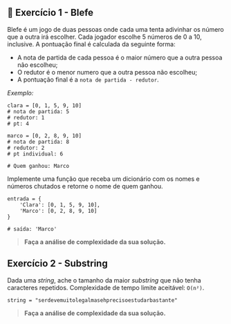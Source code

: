 🚀 Exercício 1 - Blefe
----------------------

Blefe é um jogo de duas pessoas onde cada uma tenta adivinhar os número que a outra irá escolher. Cada jogador escolhe 5 números de 0 a 10, inclusive. A pontuação final é calculada da seguinte forma:

*   A nota de partida de cada pessoa é o maior número que a outra pessoa não escolheu;
*   O redutor é o menor numero que a outra pessoa não escolheu;
*   A pontuação final é a `nota de partida - redutor`.

_Exemplo:_

    clara = [0, 1, 5, 9, 10]
    # nota de partida: 5
    # redutor: 1
    # pt: 4
    
    marco = [0, 2, 8, 9, 10]
    # nota de partida: 8
    # redutor: 2
    # pt individual: 6
    
    # Quem ganhou: Marco

Implemente uma função que receba um dicionário com os nomes e números chutados e retorne o nome de quem ganhou.

    entrada = {
        'Clara': [0, 1, 5, 9, 10],
        'Marco': [0, 2, 8, 9, 10]
    }
    
    # saída: 'Marco'

> **Faça a análise de complexidade da sua solução.**

Exercício 2 - Substring
-----------------------

Dada uma _string_, ache o tamanho da maior _substring_ que não tenha caracteres repetidos. Complexidade de tempo limite aceitável: `O(n²)`.

    string = "serdevemuitolegalmasehprecisoestudarbastante"

> **Faça a análise de complexidade da sua solução.**
